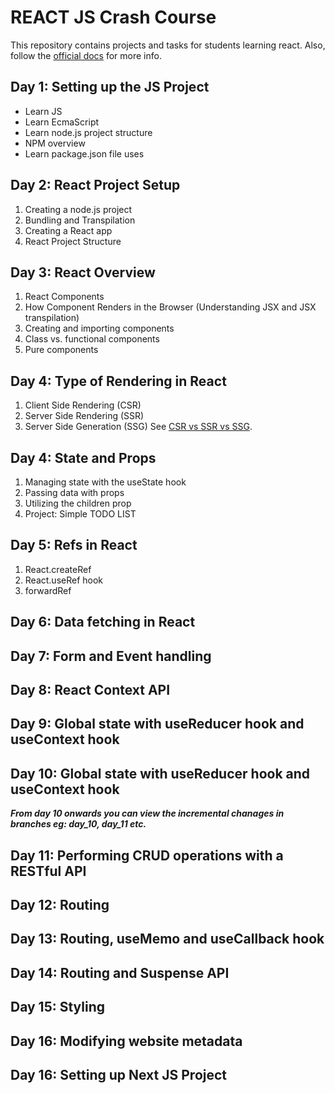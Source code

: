 # REACT JS Crash Course
This repository contains projects and tasks for students learning react. Also, follow the [official docs](https://react.dev/learn) for more info.

## Day 1: Setting up the JS Project
- Learn JS
- Learn EcmaScript
- Learn node.js project structure
- NPM overview
- Learn package.json file uses

## Day 2: React Project Setup
1. Creating a node.js project
2. Bundling and Transpilation
3. Creating a React app
4. React Project Structure

## Day 3: React Overview
1. React Components 
2. How Component Renders in the Browser (Understanding JSX and JSX transpilation)
3. Creating and importing components
4. Class vs. functional components
5. Pure components

## Day 4: Type of Rendering in React
1. Client Side Rendering (CSR)
2. Server Side Rendering (SSR)
3. Server Side Generation (SSG)
See [CSR vs SSR vs SSG](https://www.geeksforgeeks.org/server-side-rendering-vs-client-side-rendering-vs-server-side-generation/).

## Day 4: State and Props
1. Managing state with the useState hook 
2. Passing data with props
3. Utilizing the children prop
4. Project: Simple TODO LIST

## Day 5: Refs in React
1. React.createRef
2. React.useRef hook
3. forwardRef

## Day 6: Data fetching in React

## Day 7: Form and Event handling

## Day 8: React Context API

## Day 9: Global state with useReducer hook and useContext hook

## Day 10: Global state with useReducer hook and useContext hook

***From day 10 onwards you can view the incremental chanages in branches eg: day_10, day_11 etc.***

## Day 11: Performing CRUD operations with a RESTful API

## Day 12: Routing

## Day 13: Routing, useMemo and useCallback hook

## Day 14: Routing and Suspense API

## Day 15: Styling 

## Day 16: Modifying website metadata

## Day 16: Setting up Next JS Project




